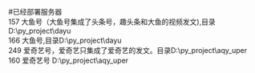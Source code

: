 #已经部署服务器  
157 大鱼号（大鱼号集成了头条号，趣头条和大鱼的视频发文),目录D:\py_project\dayu  
166 大鱼号,目录D:\py_project\dayu  
249   爱奇艺号，爱奇艺只集成了爱奇艺的发文。目录D:\py_project\aqy_uper  
160 爱奇艺号  D:\py_project\aqy_uper
